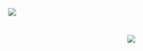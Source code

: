 <a href="https://visitcount.itsvg.in">
  <img src="https://visitcount.itsvg.in/api?id=Jewel280&label=Profile%20Views&color=1&icon=5&pretty=false" />
</a>
<h1 align="center">
  <a href="https://git.io/typing-svg">
    <img src="https://readme-typing-svg.herokuapp.com/?lines=Hi+🙂;I+am+A.+M.+Muhammad+Jewel;Welcome+dear+🫡+🫱🏻‍🫲🏻+♥️&center=true&size=25">
  </a>
</h1>
<!--
**Jewel280/Jewel280** is a ✨ _special_ ✨ repository because its `README.md` (this file) appears on your GitHub profile.

Here are some ideas to get you started:

- 🔭 I’m currently working on ...
- 🌱 I’m currently learning ...
- 👯 I’m looking to collaborate on ...
- 🤔 I’m looking for help with ...
- 💬 Ask me about ...
- 📫 How to reach me: ...
- 😄 Pronouns: ...
- ⚡ Fun fact: ...
-->
